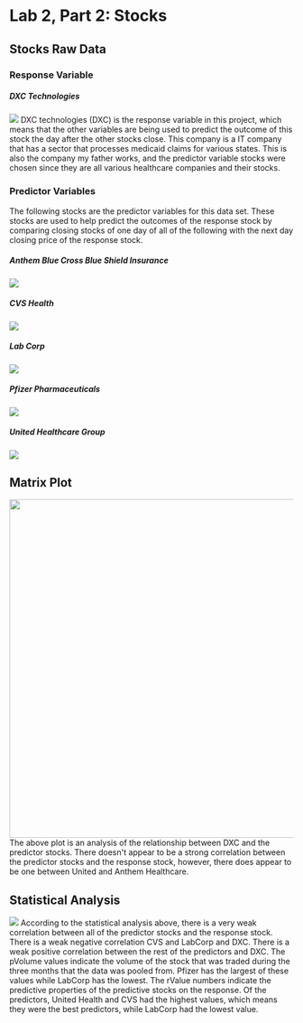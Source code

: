 # Lab 2, Part 2: Stocks

## Stocks Raw Data
### Response Variable
##### DXC Technologies 
![](dxc.png)
DXC technologies (DXC) is the response variable in this project, which means that the other variables are being used to predict the outcome of this stock the day after the other stocks close. This company is a IT company that has a sector that processes medicaid claims for various states. This is also the company my father works, and the predictor variable stocks were chosen since they are all various healthcare companies and their stocks.

### Predictor Variables
The following stocks are the predictor variables for this data set. These stocks are used to help predict the outcomes of the response stock by comparing closing stocks of one day of all of the following with the next day closing price of the response stock.

##### Anthem Blue Cross Blue Shield Insurance 
![](antm.png)

##### CVS Health
![](cvs.png)

##### Lab Corp 
![](lh.png)

##### Pfizer Pharmaceuticals 
![](pfe.png) 

##### United Healthcare Group
![](unh.png)

## Matrix Plot
<img src="matrixplot.png" width="700" height="600" /> 
The above plot is an analysis of the relationship between DXC and the predictor stocks. There doesn't appear to be a strong correlation between the predictor stocks and the response stock, however, there does appear to be one between United and Anthem Healthcare.

## Statistical Analysis
![](stockstat.png)
According to the statistical analysis above, there is a very weak correlation between all of the predictor stocks and the response stock. There is a weak negative correlation CVS and LabCorp and DXC. There is a weak positive correlation between the rest of the predictors and DXC. The pVolume values indicate the volume of the stock that was traded during the three months that the data was pooled from. Pfizer has the largest of these values while LabCorp has the lowest. The rValue numbers indicate the predictive properties of the predictive stocks on the response. Of the predictors, United Health and CVS had the highest values, which means they were the best predictors, while LabCorp had the lowest value.
